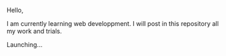 Hello,

I am currently learning web developpment. I will post in this repository all my work and trials.

Launching...
